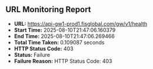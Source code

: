 ## URL Monitoring Report

- **URL:** https://api-gw1-prod1.fisglobal.com/gw/v1/health
- **Start Time:** 2025-08-10T21:47:06.160379
- **End Time:** 2025-08-10T21:47:06.269466
- **Total Time Taken:** 0.109087 seconds
- **HTTP Status Code:** 403
- **Status:** Failure
- **Failure Reason:** HTTP Status Code: 403
